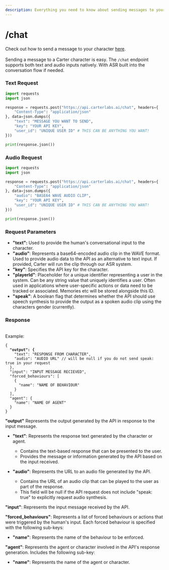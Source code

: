 ```yaml
---
description: Everything you need to know about sending messages to your character.
---
```


# /chat

Check out how to send a message to your character [here](../quick-start/unity.md). \
\
Sending a message to a Carter character is easy. The `/chat` endpoint supports both text and audio inputs natively. With ASR built into the conversation flow if needed.

### Text Request

```python
import requests
import json

response = requests.post("https://api.carterlabs.ai/chat", headers={
    "Content-Type": "application/json"
}, data=json.dumps({
    "text": "MESSAGE YOU WANT TO SEND",
    "key": "YOUR API KEY",
    "user_id": "UNIQUE USER ID" # THIS CAN BE ANYTHING YOU WANT!
}))

print(response.json())
```

### Audio Request

```python
import requests
import json

response = requests.post("https://api.carterlabs.ai/chat", headers={
    "Content-Type": "application/json"
}, data=json.dumps({
    "audio": "BASE64 WAVE AUDIO CLIP",
    "key": "YOUR API KEY",
    "user_id": "UNIQUE USER ID" # THIS CAN BE ANYTHING YOU WANT!
}))

print(response.json())
```

### Request Parameters

* **"text":** Used to provide the human's conversational input to the character.
* **"audio"**: Represents a base64-encoded audio clip in the WAVE format. Used to provide audio data to the API as an alternative to text input. If provided, Carter will run the clip through our ASR system.
* **"key"**: Specifies the API key for the character.&#x20;
* **"playerId"**: Placeholder for a unique identifier representing a user in the system. Can be any string value that uniquely identifies a user. Often used in applications where user-specific actions or data need to be tracked or associated. Memories etc will be stored alongside this ID.
* **"speak"**: A boolean flag that determines whether the API should use speech synthesis to provide the output as a spoken audio clip using the characters gender (currently).



### Response

\
Example:

<pre class="language-json"><code class="lang-json">{
<strong>  "output": {
</strong>    "text": "RESPONSE FROM CHARACTER",
    "audio": "AUDIO URL" // will be null if you do not send speak: true in your request
  },
  "input": "INPUT MESSAGE RECIEVED",
  "forced_behaviours": [
    {
      "name": "NAME OF BEHAVIOUR"
    }
  ],
  "agent": {
    "name": "NAME OF AGENT"
  }
}
</code></pre>

**"output"** Represents the output generated by the API in response to the input message.

*   **"text"**: Represents the response text generated by the character or agent.

    * Contains the text-based response that can be presented to the user.
    * Provides the message or information generated by the API based on the input received.


*   **"audio"**: Represents the URL to an audio file generated by the API.

    * Contains the URL of an audio clip that can be played to the user as part of the response.
    * This field will be null if the API request does not include "speak: true" to explicitly request audio synthesis.



**"input"**: Represents the input message received by the API.



**"forced\_behaviours"**: Represents a list of forced behaviours or actions that were triggered by the human's input. Each forced behaviour is specified with the following sub-keys:

* **"name"**: Represents the name of the behaviour to be enforced.



**"agent"**: Represents the agent or character involved in the API's response generation. Includes the following sub-key:

* **"name"**: Represents the name of the agent or character.
